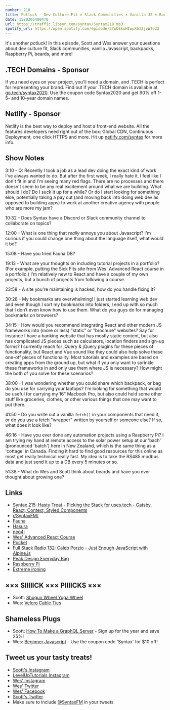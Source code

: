 ```yaml
---
number: 218
title: Potluck - Dev Culture Fit × Slack Communities × Vanilla JS × Backpacks × Raspberry Pi × More!
date: 1580306400470
url: https://traffic.libsyn.com/syntax/Syntax218.mp3
spotify_url: https://open.spotify.com/episode/5YwQEkuHIwpXbIZjvWTo22
---
```


It's another potluck! In this episode, Scott and Wes answer your questions about dev culture fit, Slack communities, vanilla Javascript, backpacks, Raspberry Pi, beards, and more! 

## .TECH Domains - Sponsor
If you need eyes on your project, you'll need a domain, and .TECH is perfect for representing your brand. Find out if your .TECH domain is available at [go.tech/syntax2020](https://go.tech/syntax2020). Use the coupon code Syntax2020 and get 90% off 1- 5- and 10-year domain names.

## Netlify - Sponsor
Netlify is the best way to deploy and host a front-end website. All the features developers need right out of the box: Global CDN, Continuous Deployment, one click HTTPS and more. Hit up [netlify.com/syntax](https://netlify.com/syntax) for more info.

## Show Notes

3:10 - Q: Recently I took a job as a lead dev doing the exact kind of work I've always wanted to do. But after the first week, I really hate it. I feel like I don't fit in and I'm seeing many red flags. There are no processes and there doesn't seem to be any real excitement around what we are building. What should I do? Do I suck it up for a while? Or do I start looking for something else, potentially taking a pay cut (and moving back into doing web dev as opposed to building apps) to work at another creative agency with people who are more my jam?

10:32 - Does Syntax have a Discord or Slack community channel to collaborate on topics?

12:00 - What is one thing that *really* annoys you about Javascript? I'm curious if you could change one thing about the language itself, what would it be?

15:08 - Have you tried Fauna DB?

19:13 - What are your thoughts on including tutorial projects in a portfolio? (For example, putting the Sick Fits site from Wes' Advanced React course in a portfolio.) I'm relatively new to React and have a couple of my own projects, but a bunch of projects from following a course.

23:58 - A site you're maintaining is hacked, how do you handle fixing it?

30:28 - My bookmarks are overwhelming! I just started learning web dev and even though I sort my bookmarks into folders, I end up with so much that I don’t even know how to use them. What do you guys do for managing bookmarks on browsers?

34:15 - How would you recommend integrating React and other modern JS frameworks into (more or less) "static" or "brochure" websites? Say for instance I have a banking website that has mostly static content, but also has complicated JS pieces such as calculators, location finders and sign-up forms? I currently reach for jQuery & jQuery plugins for these pieces of functionality, but React and Vue sound like they could also help solve these one-off pieces of functionality. Most tutorials and examples are based on creating apps from the ground up, but what if you only want to sprinkle these frameworks in and only use them where JS is necessary? How might the both of you solve for these scenarios?

38:00 - I was wondering whether you could share which backpack, or bag do you use for carrying your laptops? I'm looking for something that would be useful for carrying my 16" Macbook Pro, but also could hold some other stuff like groceries, clothes, or other various things that one may want to put there.

41:50 - Do you write out a vanilla `fetch()` in your components that need it, or do you use a fetch "wrapper" written by yourself or someone else? If so, what does it look like?

46:16 - Have you ever done any automation projects using a Raspberry Pi? I am trying my hand at remote access to the solar power setup at our 'bach' (pronounced 'batch') here in New Zealand, which is the same thing as a 'cottage' in Canada. Finding it hard to find good resources for this online as most get really technical really fast. My idea is to take the RS485 modbus data and just send it up to a DB every 5 minutes or so. 

51:38 - What do Wes and Scott think about beards and have you ever thought about growing one?

## Links
* [Syntax 215: Hasty Treat - Picking the Stack for uses.tech - Gatsby, React, Context, Styled Components](https://syntax.fm/show/215/hasty-treat-picking-the-stack-for-uses-tech-gatsby-react-context-styled-components)
* [r/SyntaxFM/](https://www.reddit.com/r/SyntaxFM/)
* [Fauna](https://fauna.com/)
* [Hasura](https://hasura.io/)
* [neo4j](https://neo4j.com/)
* [Wes' Advanced React Course](https://advancedreact.com/)
* [Pocket](https://getpocket.com/)
* [Full Stack Radio 132: Caleb Porzio - Just Enough JavaScript with Alpine.js](http://www.fullstackradio.com/132)
* [Peak Design Everyday Bag](https://amzn.to/2trxQa8)
* [Raspberry Pi](https://www.raspberrypi.org/)
* [Extreme ironing](https://en.wikipedia.org/wiki/Extreme_ironing)

## ××× SIIIIICK ××× PIIIICKS ×××
* Scott: [Shogun Wheel Yoga Wheel](https://amzn.to/37cWPMT)
* Wes: [Velcro Cable Ties](https://amzn.to/2REGVEi)

## Shameless Plugs
* Scott: [How To Make a GraphQL Server](https://www.leveluptutorials.com/pro) - Sign up for the year and save 25%!
* Wes: [Beginner Javascript](https://beginnerjavascript.com) - Use the coupon code 'Syntax' for $10 off!

## Tweet us your tasty treats!
* [Scott's Instagram](https://www.instagram.com/stolinski/)
* [LevelUpTutorials Instagram](https://www.instagram.com/LevelUpTutorials/)
* [Wes' Instagram](https://www.instagram.com/wesbos/)
* [Wes' Twitter](https://twitter.com/wesbos)
* [Wes' Facebook](https://www.facebook.com/wesbos.developer)
* [Scott's Twitter](https://twitter.com/stolinski)
* Make sure to include [@SyntaxFM](https://twitter.com/SyntaxFM) in your tweets